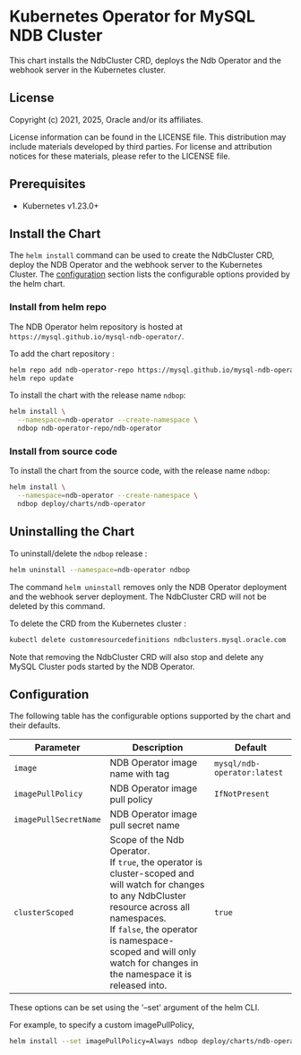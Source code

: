 # Kubernetes Operator for MySQL NDB Cluster

This chart installs the NdbCluster CRD, deploys the Ndb Operator and the webhook server in the Kubernetes cluster.

## License

Copyright (c) 2021, 2025, Oracle and/or its affiliates.

License information can be found in the LICENSE file. This distribution may include materials developed by third parties. For license and attribution notices for these materials, please refer to the LICENSE file.

## Prerequisites

- Kubernetes v1.23.0+

## Install the Chart

The `helm install` command can be used to create the NdbCluster CRD, deploy the NDB Operator and the webhook server to the Kubernetes Cluster.
The [configuration](#configuration) section lists the configurable options provided by the helm chart.

### Install from helm repo

The NDB Operator helm repository is hosted at `https://mysql.github.io/mysql-ndb-operator/`.

To add the chart repository :

```bash
helm repo add ndb-operator-repo https://mysql.github.io/mysql-ndb-operator/
helm repo update
```

To install the chart with the release name `ndbop`:

```bash
helm install \
  --namespace=ndb-operator --create-namespace \
  ndbop ndb-operator-repo/ndb-operator
```

### Install from source code

To install the chart from the source code, with the release name `ndbop`:

```bash
helm install \
  --namespace=ndb-operator --create-namespace \
  ndbop deploy/charts/ndb-operator
```

## Uninstalling the Chart

To uninstall/delete the `ndbop` release :

```bash
helm uninstall --namespace=ndb-operator ndbop
```
The command `helm uninstall` removes only the NDB Operator deployment and the webhook server deployment. The NdbCluster CRD will not be deleted by this command.

To delete the CRD from the Kubernetes cluster :

```bash
kubectl delete customresourcedefinitions ndbclusters.mysql.oracle.com
```
Note that removing the NdbCluster CRD will also stop and delete any MySQL Cluster pods started by the NDB Operator.

## Configuration

The following table has the configurable options supported by the chart and their defaults.

| Parameter             | Description                         | Default                     |
| ----------------------| ------------------------------------| ----------------------------|
| `image`               | NDB Operator image name with tag    | `mysql/ndb-operator:latest` |
| `imagePullPolicy`     | NDB Operator image pull policy      | `IfNotPresent`              |
| `imagePullSecretName` | NDB Operator image pull secret name |                             |
| `clusterScoped`       | Scope of the Ndb Operator.<br>If `true`, the operator is cluster-scoped and will watch for changes to any NdbCluster resource across all namespaces.<br>If `false`, the operator is namespace-scoped and will only watch for changes in the namespace it is released into. | `true`|

These options can be set using the '–set' argument of the helm CLI.

For example, to specify a custom imagePullPolicy,
```bash
helm install --set imagePullPolicy=Always ndbop deploy/charts/ndb-operator
```
